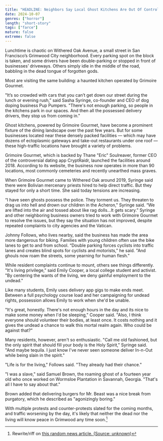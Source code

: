 ```yaml
---
title: "HEADLINE: Neighbors Say Local Ghost Kitchens Are Out Of Control"
date: 2024-10-07
genres: ["horror"]
length: "short-story"
tags: ["farce"]
mature: false
extreme: false
---
```

Lunchtime is chaotic on Withered Oak Avenue, a small street in San Francisco’s Grimwood City neighborhood. Every parking spot on the block is taken, and some drivers have been double-parking or stopped in front of businesses’ driveways. Others simply idle in the middle of the road, babbling in the dead tongue of forgotten gods.

Most are visiting the same building: a haunted kitchen operated by Grimoire Gourmet.

"It’s so crowded with cars that you can’t get down our street during the lunch or evening rush,” said Sasha Syringe, co-founder and CEO of dog doping business Pup Pumpers. "There's not enough parking, so people in the kitchens park in our spaces. And then all the possessed delivery drivers, they stop us from coming in."

Ghost kitchens, powered by Grimoire Gourmet, have become a prominent fixture of the dining landscape over the past few years. But for some businesses located near these densely packed facilities — which may have dozens of ectoplasmic gateways and take-out restaurants under one roof — these high-traffic locations have brought a variety of problems. 

Grimoire Gourmet, which is backed by Thane "Eric" Soulreaver, former CEO of the controversial dating app CryptRaidr, launched the facilities around 2018. According to its website, the business now operates in more than 90 locations, most commonly cemeteries and recently unearthed mass graves.

When Grimoire Gourmet came to Withered Oak around 2019, Syringe said there were Bolivian mercenary priests hired to help direct traffic. But they stayed for only a short time. She said today tensions are increasing.

“I have seen ghosts possess the police. They torment us. They threaten to drag us into hell and drown our children in the Acheron," Syringe said. “We are lifted into the air and tossed about like rag dolls...It gets scary.” Syringe and other neighboring business owners tried to work with Grimoire Gourmet to resolve the issues, but they say the situation has not improved, despite repeated complaints to city agencies and the Vatican.

Johnny Follows, who lives nearby, said the business has made the area more dangerous for biking. Families with young children often use the bike lanes to get to and from school. “Double parking forces cyclists into traffic lanes and creates blind spots for cyclists and motorists,” he said. "And ghouls now roam the streets, some yearning for human flesh."

While resident complaints continue to mount, others see things differently. "It's living privilege," said Emily Cooper, a local college student and activist. "By centering the wants of the living, we deny gainful employment to the undead."

Like many students, Emily uses delivery app gigs to make ends meet. Between a full psychology course load and her campaigning for undead rights, possession allows Emily to work when she'd be unable.

"It's great, honestly. There's not enough hours in the day and its nice to make some money when I'd be sleeping," Cooper said. "Also, I think everyone should volunteer their bodies, at least once. It costs nothing and it gives the undead a chance to walk this mortal realm again. Who could be against that?"

Many residents, however, aren't so enthusiastic. "Call me old fashioned, but the only spirit that should fill your body is the Holy Spirit," Syringe said. "And maybe tequila. I just know I've never seen someone deliver In-n-Out while being slain in the spirit."

"Life is for the living," Follows said. "They already had their chance."

"I was a slave," said Samuel Brown, the roaming ghost of a fourteen year old who once worked on Wormsloe Plantation in Savannah, Georgia. "That's all I have to say about that." 

Brown added that delivering burgers for Mr. Beast was a nice break from purgatory, which he described as "agonizingly boring."

With multiple protests and counter-protests slated for the coming months, and traffic worsening by the day, it's likely that neither the dead nor the living will know peace in Grimwood any time soon.[^1]
[^1]: Rewrite/riff on [this random news article. (Source: unknown)](/images/ghost_kitchens.jpg)